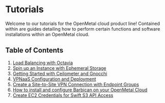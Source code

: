 # Tutorials

Welcome to our tutorials for the OpenMetal cloud product line! Contained within are
guides detailing how to perform certain functions and software installations
within an OpenMetal cloud.

## Table of Contents

1. [Load Balancing with Octavia](./lb-with-octavia.md)
2. [Spin up an Instance with Ephemeral Storage](./ephemeral-storage.md)
3. [Getting Started with Ceilometer and Gnocchi](./telemetry.md)
4. [VPNaaS Configuration and Deployment](./vpnaas-configure-deploy.md)
5. [Create a Site-to-Site VPN Connection with Endpoint Groups](./create-site-to-site-vpn.md)
6. [How to install and configure Barbican on your OpenMetal Cloud](./install-configure-barbican-openmetal.md)
7. [Create EC2 Credentials for Swift S3 API Access](swift-api-s3.md)
